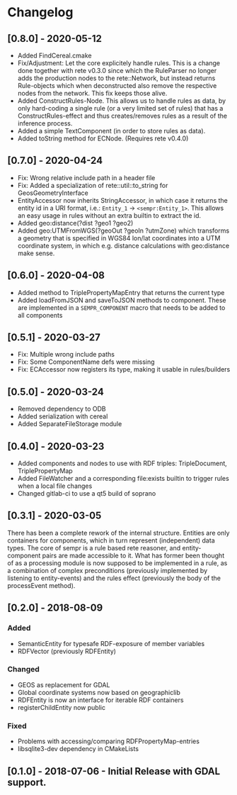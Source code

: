 # Changelog

## [0.8.0] - 2020-05-12

- Added FindCereal.cmake
- Fix/Adjustment: Let the core explicitely handle rules. This is a change done
  together with rete v0.3.0 since which the RuleParser no longer adds the
  production nodes to the rete::Network, but instead returns Rule-objects which
  when deconstructed also remove the respective nodes from the network.
  This fix keeps those alive.
- Added ConstructRules-Node. This allows us to handle rules as data, by only
  hard-coding a single rule (or a very limited set of rules) that has a
  ConstructRules-effect and thus creates/removes rules as a result of the
  inference process.
- Added a simple TextComponent (in order to store rules as data).
- Added toString method for ECNode. (Requires rete v0.4.0)


## [0.7.0] - 2020-04-24

- Fix: Wrong relative include path in a header file
- Fix: Added a specialization of rete::util::to\_string for GeosGeometryInterface
- EntityAccessor now inherits StringAccessor, in which case it returns the
  entity id in a URI format, i.e.: `Entity_1` -> `<sempr:Entity_1>`. This allows
  an easy usage in rules without an extra builtin to extract the id.
- Added geo:distance(?dist ?geo1 ?geo2)
- Added geo:UTMFromWGS(?geoOut ?geoIn ?utmZone) which transforms a geometry that
  is specified in WGS84 lon/lat coordinates into a UTM coordinate system, in
  which e.g. distance calculations with geo:distance make sense.

## [0.6.0] - 2020-04-08

- Added method to TriplePropertyMapEntry that returns the current type
- Added loadFromJSON and saveToJSON methods to component. These are implemented
  in a `SEMPR_COMPONENT` macro that needs to be added to all components

## [0.5.1] - 2020-03-27

- Fix: Multiple wrong include paths
- Fix: Some ComponentName defs were missing
- Fix: ECAccessor now registers its type, making it usable in rules/builders

## [0.5.0] - 2020-03-24

- Removed dependency to ODB
- Added serialization with cereal
- Added SeparateFileStorage module

## [0.4.0] - 2020-03-23

- Added components and nodes to use with RDF triples:
  TripleDocument, TriplePropertyMap
- Added FileWatcher and a corresponding file:exists builtin to trigger rules
  when a local file changes
- Changed gitlab-ci to use a qt5 build of soprano

## [0.3.1] - 2020-03-05

There has been a complete rework of the internal structure.
Entities are only containers for components, which in turn
represent (independent) data types. The core of sempr is a
rule based rete reasoner, and entity-component pairs are made
accessible to it. What has former been thought of as a
processing module is now supposed to be implemented in a rule,
as a combination of complex preconditions (previously implemented
by listening to entity-events) and the rules effect (previously
the body of the processEvent method).

## [0.2.0] - 2018-08-09

### Added
- SemanticEntity for typesafe RDF-exposure of member variables
- RDFVector (previously RDFEntity)

### Changed
- GEOS as replacement for GDAL
- Global coordinate systems now based on geographiclib
- RDFEntity is now an interface for iterable RDF containers
- registerChildEntity now public

### Fixed
- Problems with accessing/comparing RDFPropertyMap-entries
- libsqlite3-dev dependency in CMakeLists

## [0.1.0] - 2018-07-06 - Initial Release with GDAL support.
